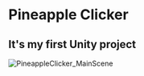 # Pineapple Clicker
## It's my first Unity project
![PineappleClicker_MainScene](https://github.com/Zinga-Zonga/Pineapple-Clicker/blob/main/GameImages/MainScene.png)
